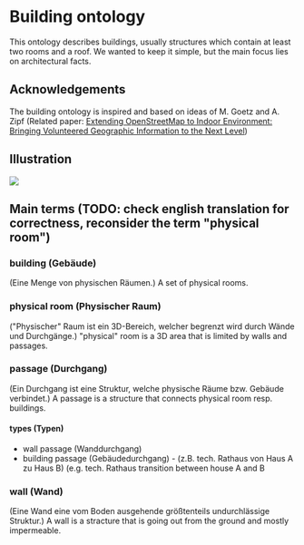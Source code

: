 # Building ontology

This ontology describes buildings, usually structures which contain at least two rooms and a roof. We wanted to keep it simple, but the main focus lies on architectural facts.

## Acknowledgements

The building ontology is inspired and based on ideas of M. Goetz and A. Zipf (Related paper: [Extending OpenStreetMap to Indoor Environment: Bringing Volunteered Geographic Information to the Next Level](http://koenigstuhl.geog.uni-heidelberg.de/publications/2011/Goetz/Goetz-Zipf_2011_IndoorOSM.pdf))

## Illustration

![](https://rawgit.com/AKSW/leds-asp-f-ontologies/master/ontologies/building/diagram.svg)

## Main terms (TODO: check english translation for correctness, reconsider the term "physical room")

### building (Gebäude)

(Eine Menge von physischen Räumen.)
A set of physical rooms.

### physical room (Physischer Raum)
("Physischer" Raum ist ein 3D-Bereich, welcher begrenzt wird durch Wände und Durchgänge.)
"physical" room is a 3D area that is limited by walls and passages.

### passage (Durchgang)

(Ein Durchgang ist eine Struktur, welche physische Räume bzw. Gebäude verbindet.)
A passage is a structure that connects physical room resp. buildings.

#### types (Typen)

- wall passage (Wanddurchgang) 
- building passage (Gebäudedurchgang) - (z.B. tech. Rathaus von Haus A zu Haus B) (e.g. tech. Rathaus transition between house A and B


### wall (Wand)

(Eine Wand eine vom Boden ausgehende größtenteils undurchlässige Struktur.)
A wall is a stracture that is going out from the ground and mostly impermeable.

